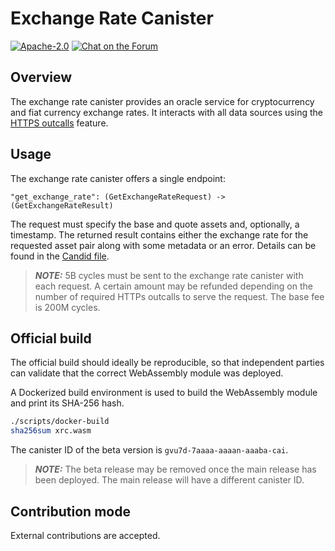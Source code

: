 # Exchange Rate Canister

<div>
  <p>
    <a href="https://github.com/dfinity/exchange-rate-canister/blob/master/LICENSE"><img alt="Apache-2.0" src="https://img.shields.io/github/license/dfinity/exchange-rate-canister"/></a>
    <a href="https://forum.dfinity.org/"><img alt="Chat on the Forum" src="https://img.shields.io/badge/help-post%20on%20forum.dfinity.org-yellow"></a>
  </p>
</div>

## Overview
The exchange rate canister provides an oracle service for cryptocurrency and
fiat currency exchange rates.
It interacts with all data sources using the
[HTTPS outcalls](https://internetcomputer.org/https-outcalls/) feature.


## Usage

The exchange rate canister offers a single endpoint:

```
"get_exchange_rate": (GetExchangeRateRequest) -> (GetExchangeRateResult)
```
The request must specify the base and quote assets and, optionally, a timestamp.
The returned result contains either the exchange rate for the requested asset pair
along with some metadata or an error.
Details can be found in the [Candid file](src/xrc/xrc.did).

> **_NOTE:_** 5B cycles must be sent to the exchange rate canister with each request.
A certain amount may be refunded depending on the number of required HTTPs outcalls
to serve the request. The base fee is 200M cycles.

## Official build
The official build should ideally be reproducible, so that independent parties
can validate that the correct WebAssembly module was deployed.

A Dockerized build environment is used to build the WebAssembly module and
print its SHA-256 hash.

```bash
./scripts/docker-build
sha256sum xrc.wasm
```

The canister ID of the beta version is `gvu7d-7aaaa-aaaan-aaaba-cai`.

> **_NOTE:_** The beta release may be removed once the main release has been deployed.
The main release will have a different canister ID.

## Contribution mode
External contributions are accepted.
